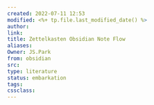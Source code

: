 ```yaml
---
created: 2022-07-11 12:53
modified: <%+ tp.file.last_modified_date() %>
author:
link:
title: Zettelkasten Obsidian Note Flow
aliases: 
Owner: JS.Park
from: obsidian
src: 
type: literature 
status: embarkation
tags: 
cssclass: 
---
```







